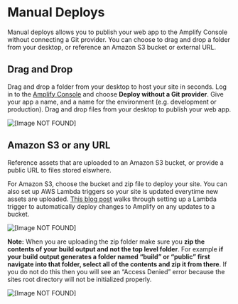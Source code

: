 # Manual Deploys<a name="manual-deploys"></a>

Manual deploys allows you to publish your web app to the Amplify Console without connecting a Git provider\. You can choose to drag and drop a folder from your desktop, or reference an Amazon S3 bucket or external URL\.

## Drag and Drop<a name="drag-and-drop"></a>

Drag and drop a folder from your desktop to host your site in seconds\. Log in to the [Amplify Console](https://console.aws.amazon.com/amplify/home) and choose **Deploy without a Git provider**\. Give your app a name, and a name for the environment \(e\.g\. development or production\)\. Drag and drop files from your desktop to publish your web app\.

![\[Image NOT FOUND\]](http://docs.aws.amazon.com/amplify/latest/userguide/images/manual-deploys.gif)

## Amazon S3 or any URL<a name="amazon-s3-or-any-url"></a>

Reference assets that are uploaded to an Amazon S3 bucket, or provide a public URL to files stored elswhere\.

For Amazon S3, choose the bucket and zip file to deploy your site\. You can also set up AWS Lambda triggers so your site is updated everytime new assets are uploaded\. [This blog post](http://aws.amazon.com/blogs/mobile/deploy-files-s3-dropbox-amplify-console/) walks through setting up a Lambda trigger to automatically deploy changes to Amplify on any updates to a bucket\.

![\[Image NOT FOUND\]](http://docs.aws.amazon.com/amplify/latest/userguide/images/manual-deploys-s3.png)

 **Note:** When you are uploading the zip folder make sure you **zip the contents of your build output and not the top level folder**\. For example **if your build output generates a folder named “build” or “public” first navigate into that folder, select all of the contents and zip it from there**\. If you do not do this then you will see an “Access Denied” error because the sites root directory will not be initialized properly\.

![\[Image NOT FOUND\]](http://docs.aws.amazon.com/amplify/latest/userguide/images/zipped-incorrectly-manual-deploy-access-denied.PNG)